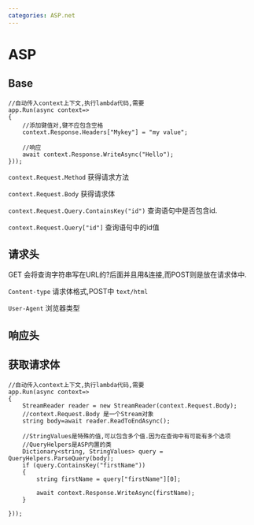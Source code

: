 ```yaml
---
categories: ASP.net
---
```


# ASP

## Base
``` CSharp
//自动传入context上下文,执行lambda代码,需要
app.Run(async context=>
{   
    //添加键值对,键不应包含空格
    context.Response.Headers["Mykey"] = "my value";

    //响应
    await context.Response.WriteAsync("Hello");
})); 
```

`context.Request.Method` 获得请求方法

`context.Request.Body` 获得请求体

`context.Request.Query.ContainsKey("id")` 查询语句中是否包含id.

`context.Request.Query["id"]`  查询语句中的id值

## 请求头

GET 会将查询字符串写在URL的?后面并且用&连接,而POST则是放在请求体中.

`Content-type` 请求体格式,POST中 `text/html`

`User-Agent` 浏览器类型

## 响应头


## 获取请求体
``` CSharp
//自动传入context上下文,执行lambda代码,需要
app.Run(async context=>
{   
    StreamReader reader = new StreamReader(context.Request.Body);
    //context.Request.Body 是一个Stream对象
    string body=await reader.ReadToEndAsync();

    //StringValues是特殊的值,可以包含多个值.因为在查询中有可能有多个选项
    //QueryHelpers是ASP内置的类
    Dictionary<string, StringValues> query = QueryHelpers.ParseQuery(body);
    if (query.ContainsKey("firstName"))
    {
        string firstName = query["firstName"][0];
    
        await context.Response.WriteAsync(firstName);
    }

})); 
```